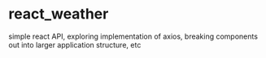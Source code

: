 # react_weather
simple react API, exploring implementation of axios, breaking components out into larger application structure, etc
